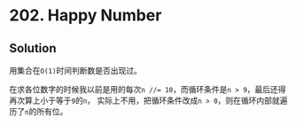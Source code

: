 # 202. Happy Number

## Solution

用集合在`O(1)`时间判断数是否出现过。

在求各位数字的时候我以前是用的每次`n //= 10`，而循环条件是`n > 9`，最后还得再次算上小于等于`9`的`n`，
实际上不用，把循环条件改成`n > 0`，则在循环内部就遍历了`n`的所有位。
